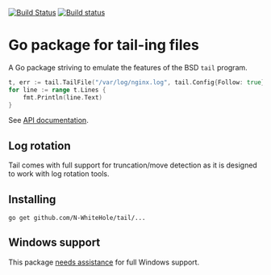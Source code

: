 [![Build Status](https://travis-ci.org/hpcloud/tail.svg)](https://travis-ci.org/hpcloud/tail)
[![Build status](https://ci.appveyor.com/api/projects/status/vrl3paf9md0a7bgk/branch/master?svg=true)](https://ci.appveyor.com/project/Nino-K/tail/branch/master)

# Go package for tail-ing files

A Go package striving to emulate the features of the BSD `tail` program. 

```Go
t, err := tail.TailFile("/var/log/nginx.log", tail.Config{Follow: true})
for line := range t.Lines {
    fmt.Println(line.Text)
}
```

See [API documentation](http://godoc.org/github.com/N-WhiteHole/tail).

## Log rotation

Tail comes with full support for truncation/move detection as it is
designed to work with log rotation tools.

## Installing

    go get github.com/N-WhiteHole/tail/...

## Windows support

This package [needs assistance](https://github.com/N-WhiteHole/tail/labels/Windows) for full Windows support.
